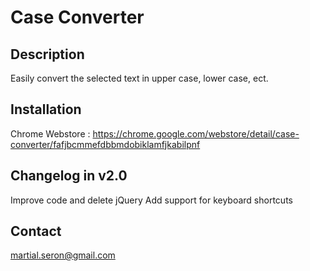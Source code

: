 # Case Converter

## Description

Easily convert the selected text in upper case, lower case, ect.

## Installation

Chrome Webstore : https://chrome.google.com/webstore/detail/case-converter/fafjbcmmefdbbmdobiklamfjkabilpnf

## Changelog in v2.0

Improve code and delete jQuery
Add support for keyboard shortcuts

## Contact

martial.seron@gmail.com